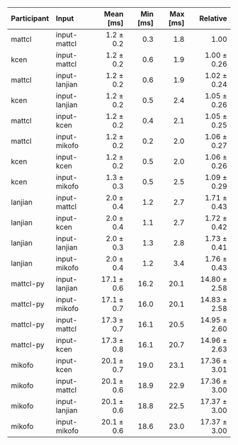 | Participant | Input | Mean [ms] | Min [ms] | Max [ms] | Relative |
|:---|:---|---:|---:|---:|---:|
| mattcl | input-mattcl | 1.2 ± 0.2 | 0.3 | 1.8 | 1.00 |
| kcen | input-mattcl | 1.2 ± 0.2 | 0.6 | 1.9 | 1.00 ± 0.26 |
| mattcl | input-lanjian | 1.2 ± 0.2 | 0.6 | 1.9 | 1.02 ± 0.24 |
| kcen | input-lanjian | 1.2 ± 0.2 | 0.5 | 2.4 | 1.05 ± 0.26 |
| mattcl | input-kcen | 1.2 ± 0.2 | 0.4 | 2.1 | 1.05 ± 0.25 |
| mattcl | input-mikofo | 1.2 ± 0.2 | 0.2 | 2.0 | 1.06 ± 0.27 |
| kcen | input-kcen | 1.2 ± 0.2 | 0.5 | 2.0 | 1.06 ± 0.26 |
| kcen | input-mikofo | 1.3 ± 0.3 | 0.5 | 2.5 | 1.09 ± 0.29 |
| lanjian | input-mattcl | 2.0 ± 0.4 | 1.2 | 2.7 | 1.71 ± 0.43 |
| lanjian | input-kcen | 2.0 ± 0.4 | 1.1 | 2.7 | 1.72 ± 0.42 |
| lanjian | input-lanjian | 2.0 ± 0.3 | 1.3 | 2.8 | 1.73 ± 0.41 |
| lanjian | input-mikofo | 2.0 ± 0.4 | 1.2 | 3.4 | 1.76 ± 0.43 |
| mattcl-py | input-lanjian | 17.1 ± 0.6 | 16.2 | 20.1 | 14.80 ± 2.58 |
| mattcl-py | input-mikofo | 17.1 ± 0.7 | 16.0 | 20.1 | 14.83 ± 2.58 |
| mattcl-py | input-mattcl | 17.3 ± 0.7 | 16.1 | 20.5 | 14.95 ± 2.60 |
| mattcl-py | input-kcen | 17.3 ± 0.8 | 16.1 | 20.7 | 14.96 ± 2.63 |
| mikofo | input-kcen | 20.1 ± 0.7 | 19.0 | 23.1 | 17.36 ± 3.01 |
| mikofo | input-mattcl | 20.1 ± 0.6 | 18.9 | 22.9 | 17.36 ± 3.00 |
| mikofo | input-lanjian | 20.1 ± 0.6 | 18.8 | 22.5 | 17.37 ± 3.00 |
| mikofo | input-mikofo | 20.1 ± 0.6 | 18.6 | 23.0 | 17.37 ± 3.00 |

